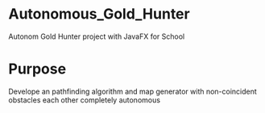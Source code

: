 # Autonomous_Gold_Hunter
Autonom Gold Hunter project with JavaFX for School
# Purpose 
Develope an pathfinding algorithm and map generator with non-coincident obstacles each other completely autonomous  
